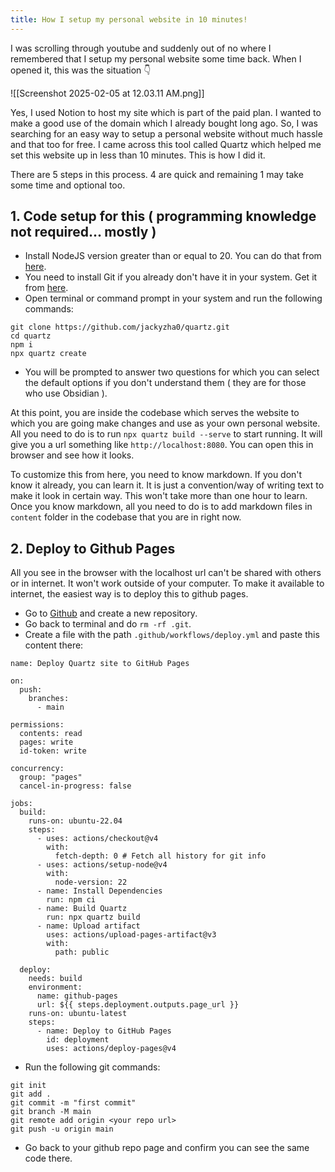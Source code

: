 ```yaml
---
title: How I setup my personal website in 10 minutes!
---
```


I was scrolling through youtube and suddenly out of no where I remembered that I setup my personal website some time back. When I opened it, this was the situation 👇

![[Screenshot 2025-02-05 at 12.03.11 AM.png]]

Yes, I used Notion to host my site which is part of the paid plan. I wanted to make a good use of the domain which I already bought long ago. So, I was searching for an easy way to setup a personal website without much hassle and that too for free. I came across this tool called Quartz which helped me set this website up in less than 10 minutes. This is how I did it.

There are 5 steps in this process. 4 are quick and remaining 1 may take some time and optional too.

## 1. Code setup for this ( programming knowledge not required... mostly )

- Install NodeJS version greater than or equal to 20. You can do that from [here](https://nodejs.org/en/download).
- You need to install Git if you already don't have it in your system. Get it from [here](https://git-scm.com/downloads).
- Open terminal or command prompt in your system and run the following commands:
```
git clone https://github.com/jackyzha0/quartz.git
cd quartz
npm i
npx quartz create
```
- You will be prompted to answer two questions for which you can select the default options if you don't understand them ( they are for those who use Obsidian ).

At this point, you are inside the codebase which serves the website to which you are going make changes and use as your own personal website. All you need to do is to run `npx quartz build --serve` to start running. It will give you a url something like `http://localhost:8080`. You can open this in browser and see how it looks.

To customize this from here, you need to know markdown. If you don't know it already, you can learn it. It is just a convention/way of writing text to make it look in certain way. This won't take more than one hour to learn. Once you know markdown, all you need to do is to add markdown files in `content` folder in the codebase that you are in right now.

## 2. Deploy to Github Pages

All you see in the browser with the localhost url can't be shared with others or in internet. It won't work outside of your computer. To make it available to internet, the easiest way is to deploy this to github pages.

- Go to [Github](https://www.github.com) and create a new repository.
- Go back to terminal and do `rm -rf .git`.
- Create a file with the path `.github/workflows/deploy.yml` and paste this content there:
```
name: Deploy Quartz site to GitHub Pages
 
on:
  push:
    branches:
      - main
 
permissions:
  contents: read
  pages: write
  id-token: write
 
concurrency:
  group: "pages"
  cancel-in-progress: false
 
jobs:
  build:
    runs-on: ubuntu-22.04
    steps:
      - uses: actions/checkout@v4
        with:
          fetch-depth: 0 # Fetch all history for git info
      - uses: actions/setup-node@v4
        with:
          node-version: 22
      - name: Install Dependencies
        run: npm ci
      - name: Build Quartz
        run: npx quartz build
      - name: Upload artifact
        uses: actions/upload-pages-artifact@v3
        with:
          path: public
 
  deploy:
    needs: build
    environment:
      name: github-pages
      url: ${{ steps.deployment.outputs.page_url }}
    runs-on: ubuntu-latest
    steps:
      - name: Deploy to GitHub Pages
        id: deployment
        uses: actions/deploy-pages@v4
```
- Run the following git commands:
```
git init
git add .
git commit -m "first commit"
git branch -M main
git remote add origin <your repo url>
git push -u origin main
```
- Go back to your github repo page and confirm you can see the same code there.

